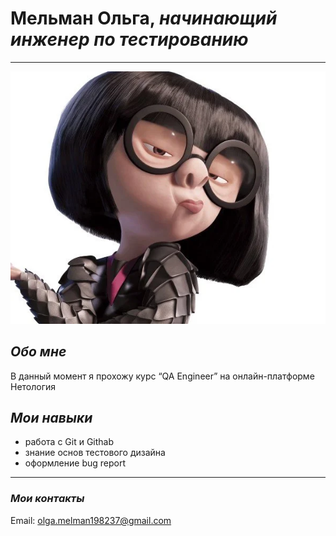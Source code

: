 # **Мельман Ольга**, *начинающий инженер по тестированию*
********  
![Собственно Я](60614c41-4417-408c-848f-749c73038633.webp)

## **_Обо мне_**  
В данный момент я прохожу курс “QA Engineer” на онлайн-платформе Нетология
## **_Мои навыки_**
* работа с Git и Githab  
* знание основ тестового дизайна  
* оформление bug report  
*****  
### **_Мои контакты_**  
Email: olga.melman198237@gmail.com